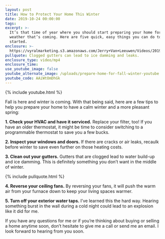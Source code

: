 ```yaml
---
layout: post
title: How to Protect Your Home This Winter
date: 2019-10-24 00:00:00
tags:
excerpt: >-
  It’s that time of year where you should start preparing your home for the cold
  weather that’s coming. Here are five quick, easy things you can do to get
  started.
enclosure: >-
  https://vyralmarketing.s3.amazonaws.com/Jerry+Van+Leeuwen/Videos/2019/How+to+Protect+Your+Home+This+Winter.mp4
pullquote: Clogged gutters can lead to ice damming and leaks.
enclosure_type: video/mp4
enclosure_time:
use_youtube_image: false
youtube_alternate_image: /uploads/prepare-home-for-fall-winter-youtube.jpg
youtube_code: AAiWtOmDhGk
---
```


{% include youtube.html %}

Fall is here and winter is coming. With that being said, here are a few tips to help you prepare your home to have a calm winter and a more pleasant spring:

**1\. Check your HVAC and have it serviced.** Replace your filter, too\! If you have an older thermostat, it might be time to consider switching to a programmable thermostat to save you a few bucks.

**2\. Inspect your windows and doors.** If there are cracks or air leaks, recaulk before winter to save even further on those heating costs.

**3\. Clean out your gutters.** Gutters that are clogged lead to water build-up and ice damming. This is definitely something you don’t want in the middle of winter.

{% include pullquote.html %}

**4\. Reverse your ceiling fans.** By reversing your fans, it will push the warm air from your furnace down to keep your living spaces warmer.&nbsp;

**5\. Turn off your exterior water taps.** I’ve learned this the hard way. Hearing something burst in the wall during a cold night could lead to an explosion like it did for me.

If you have any questions for me or if you’re thinking about buying or selling a home anytime soon, don’t hesitate to give me a call or send me an email. I look forward to hearing from you soon.